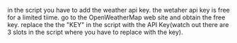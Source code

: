 in the script you have to add the weather api key.
the wetaher api key is free for a limited tiime.
go to the OpenWeatherMap web site and obtain the free key.
replace the the "KEY" in the script with the API Key(watch out there are 3 slots in the script where you have to replace with the key).
